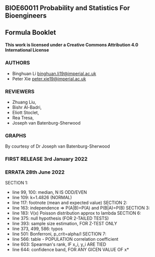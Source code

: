 
## BIOE60011 Probability and Statistics For Bioengineers 
## Formula Booklet                                       

#### This work is licensed under a Creative Commons Attribution 4.0 International License 

### AUTHORS
 - Binghuan Li  <binghuan.li19@imperial.ac.uk>
 - Peter Xie    <peter.xie19@imperial.ac.uk>

### REVIEWERS 
  - Zhuang Liu, 
  - Bishr Al-Badri, 
  - Eliott Stoclet, 
  - Rea Tresa,
  - Joseph van Batenburg-Sherwood

###  GRAPHS
By courtesy of Dr Joseph van Batenburg-Sherwood 

### FIRST RELEASE       3rd January 2022                 

### ERRATA              28th June 2022
SECTION 1: 
- line 99, 100: median, N IS ODD/EVEN
- line 109: k=1.4826 (NORMAL) 
- line 117: footnote (mean and expected value)
SECTION 2: 
- line 163: independence => P(A|B)=P(A) and P(B|A)=P(B)
SECTION 3: 
- line 183: V(x) Poisson distribution approx to lambda 
SECTION 6:
- line 375: null hypothesis (FOR 2-TAILED TESTS)
- line 393: sample size estimation, FOR Z-TEST ONLY
- line 373, 499, 586: typos
- line 501: Bonferroni, p_crit=alpha/I
SECTION 7:
- line 566: table - POPULATION correlation coefficient
- line 603: Spearman's rank, IF x_i, y_i ARE TIED
- line 644: confidence band, FOR ANY GICEN VALUE OF x*
